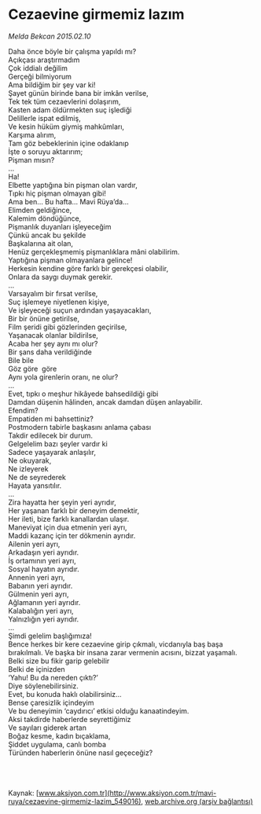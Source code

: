 # Cezaevine girmemiz lazım

*Melda Bekcan 2015.02.10*

<div class="pNewsDetailMainContent" itemprop="articleBody">
 <p>
  Daha önce böyle bir çalışma yapıldı mı?
  <br>
   Açıkçası araştırmadım
   <br>
    Çok iddialı değilim
    <br>
     Gerçeği bilmiyorum
     <br>
      Ama bildiğim bir şey var ki!
      <br/>
      Şayet günün birinde bana bir imkân verilse,
      <br/>
      Tek tek tüm cezaevlerini dolaşırım,
      <br/>
      Kasten adam öldürmekten suç işlediği
      <br/>
      Delillerle ispat edilmiş,
      <br/>
      Ve kesin hüküm giymiş mahkûmları,
      <br/>
      Karşıma alırım,
      <br/>
      Tam göz bebeklerinin içine odaklanıp
      <br/>
      İşte o soruyu aktarırım;
      <br/>
      Pişman mısın?
      <br/>
      …
      <br/>
      Ha!
      <br/>
      Elbette yaptığına bin pişman olan vardır,
      <br/>
      Tıpkı hiç pişman olmayan gibi!
      <br/>
      Ama ben… Bu hafta… Mavi Rüya’da…
      <br/>
      Elimden geldiğince,
      <br/>
      Kalemim döndüğünce,
      <br/>
      Pişmanlık duyanları işleyeceğim
      <br/>
      Çünkü ancak bu şekilde
      <br/>
      Başkalarına ait olan,
      <br/>
      Henüz gerçekleşmemiş pişmanlıklara mâni olabilirim.
      <br/>
      Yaptığına pişman olmayanlara gelince!
      <br/>
      Herkesin kendine göre farklı bir gerekçesi olabilir,
      <br/>
      Onlara da saygı duymak gerekir.
      <br/>
      …
      <br/>
      Varsayalım bir fırsat verilse,
      <br/>
      Suç işlemeye niyetlenen kişiye,
      <br/>
      Ve işleyeceği suçun ardından yaşayacakları,
      <br/>
      Bir bir önüne getirilse,
      <br/>
      Film şeridi gibi gözlerinden geçirilse,
      <br/>
      Yaşanacak olanlar bildirilse,
      <br/>
      Acaba her şey aynı mı olur?
      <br/>
      Bir şans daha verildiğinde
      <br/>
      Bile bile
      <br/>
      Göz göre  göre
      <br/>
      Aynı yola girenlerin oranı, ne olur?
      <br/>
      …
      <br/>
      Evet, tıpkı o meşhur hikâyede bahsedildiği gibi
      <br/>
      Damdan düşenin hâlinden, ancak damdan düşen anlayabilir.
      <br/>
      Efendim?
      <br/>
      Empatiden mi bahsettiniz?
      <br/>
      Postmodern tabirle başkasını anlama çabası
      <br/>
      Takdir edilecek bir durum.
      <br/>
      Gelgelelim bazı şeyler vardır ki
      <br/>
      Sadece yaşayarak anlaşılır,
      <br/>
      Ne okuyarak,
      <br/>
      Ne izleyerek
      <br/>
      Ne de seyrederek
      <br/>
      Hayata yansıtılır.
      <br/>
      …
      <br/>
      Zira hayatta her şeyin yeri ayrıdır,
      <br/>
      Her yaşanan farklı bir deneyim demektir,
      <br/>
      Her ileti, bize farklı kanallardan ulaşır.
      <br/>
      Maneviyat için dua etmenin yeri ayrı,
      <br/>
      Maddi kazanç için ter dökmenin ayrıdır.
      <br/>
      Ailenin yeri ayrı,
      <br/>
      Arkadaşın yeri ayrıdır.
      <br/>
      İş ortamının yeri ayrı,
      <br/>
      Sosyal hayatın ayrıdır.
      <br/>
      Annenin yeri ayrı,
      <br/>
      Babanın yeri ayrıdır.
      <br/>
      Gülmenin yeri ayrı,
      <br/>
      Ağlamanın yeri ayrıdır.
      <br/>
      Kalabalığın yeri ayrı,
      <br/>
      Yalnızlığın yeri ayrıdır.
      <br/>
      …
      <br/>
      Şimdi gelelim başlığımıza!
      <br/>
      Bence herkes bir kere cezaevine girip çıkmalı, vicdanıyla baş başa bırakılmalı. Ve başka bir insana zarar vermenin acısını, bizzat yaşamalı.
      <br/>
      Belki size bu fikir garip gelebilir
      <br/>
      Belki de içinizden
      <br/>
      ‘Yahu! Bu da nereden çıktı?’
      <br/>
      Diye söylenebilirsiniz.
      <br/>
      Evet, bu konuda haklı olabilirsiniz…
      <br/>
      Bense çaresizlik içindeyim
      <br/>
      Ve bu deneyimin ‘caydırıcı’ etkisi olduğu kanaatindeyim.
      <br/>
      Aksi takdirde haberlerde seyrettiğimiz
      <br/>
      Ve sayıları giderek artan
      <br/>
      Boğaz kesme, kadın bıçaklama,
      <br/>
      Şiddet uygulama, canlı bomba
      <br/>
      Türünden haberlerin önüne nasıl geçeceğiz?
     </br>
    </br>
   </br>
  </br>
 </p>
</div>


Kaynak: [www.aksiyon.com.tr](http://www.aksiyon.com.tr/mavi-ruya/cezaevine-girmemiz-lazim_549016), [web.archive.org (arşiv bağlantısı)](http://web.archive.org/web/20150703204936/http://www.aksiyon.com.tr/mavi-ruya/cezaevine-girmemiz-lazim_549016)
